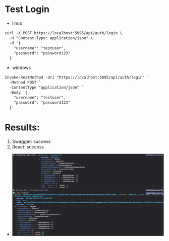 # Test Login
- linux
```
curl -X POST https://localhost:5095/api/auth/login \
  -H "Content-Type: application/json" \
  -d '{
    "username": "testuser",
    "password": "password123"
  }'
```
- windows
```
Invoke-RestMethod -Uri "https://localhost:5095/api/auth/login" `
  -Method POST `
  -ContentType "application/json" `
  -Body '{
    "username": "testuser",
    "password": "password123"
  }'
```
# Results:
1. Swagger: success
2. React: success
  - ![console log login from react](console-log-logintest.png)